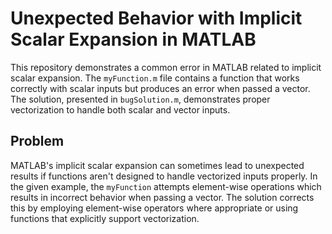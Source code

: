 # Unexpected Behavior with Implicit Scalar Expansion in MATLAB

This repository demonstrates a common error in MATLAB related to implicit scalar expansion.  The `myFunction.m` file contains a function that works correctly with scalar inputs but produces an error when passed a vector.  The solution, presented in `bugSolution.m`, demonstrates proper vectorization to handle both scalar and vector inputs.

## Problem

MATLAB's implicit scalar expansion can sometimes lead to unexpected results if functions aren't designed to handle vectorized inputs properly.  In the given example, the `myFunction` attempts element-wise operations which results in incorrect behavior when passing a vector.  The solution corrects this by employing element-wise operators where appropriate or using functions that explicitly support vectorization.